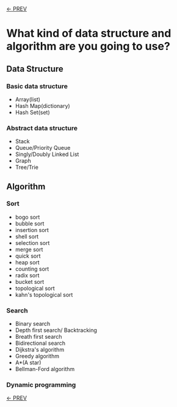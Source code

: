 [<- PREV](../README.md)

# What kind of data structure and algorithm are you going to use?
## Data Structure
### Basic data structure
- Array(list)
- Hash Map(dictionary)
- Hash Set(set)

### Abstract data structure
- Stack
- Queue/Priority Queue
- Singly/Doubly Linked List
- Graph
- Tree/Trie

## Algorithm
### Sort
- bogo sort
- bubble sort
- insertion sort
- shell sort
- selection sort
- merge sort
- quick sort
- heap sort
- counting sort
- radix sort
- bucket sort
- topological sort
- kahn's topological sort
### Search
- Binary search
- Depth first search/ Backtracking
- Breath first search
- Bidirectional search
- Dijkstra's algorithm
- Greedy algorithm
- A*(A star)
- Bellman-Ford algorithm
### Dynamic programming

[<- PREV](../README.md)
